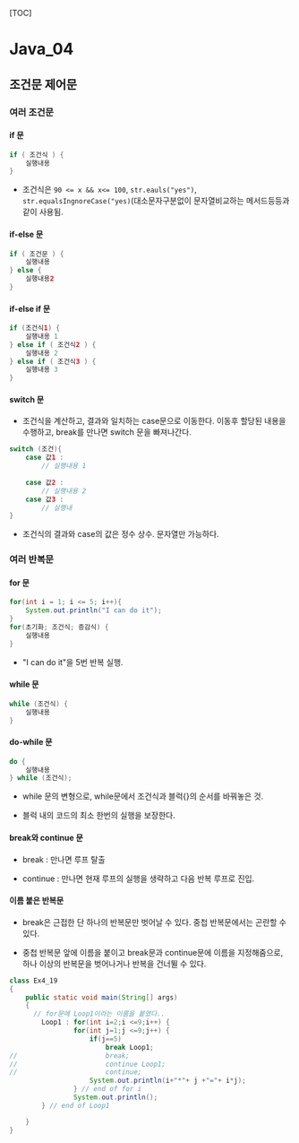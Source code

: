 [TOC]

# Java_04

## 조건문 제어문

### 여러 조건문

#### if 문

```java
if ( 조건식 ) {
    실행내용
}
```

- 조건식은 `90 <= x && x<= 100`, `str.eauls("yes")`, `str.equalsIngnoreCase("yes)`(대소문자구분없이 문자열비교하는 메서드등등과 같이 사용됨.

#### if-else 문

```java
if ( 조건문 ) {
    실행내용
} else {
    실행내용2
}
```

#### if-else if 문

```java
if (조건식1) {
    실행내용 1
} else if ( 조건식2 ) {
    실행내용 2
} else if ( 조건식3 ) {
    실행내용 3
}
```

#### switch 문

- 조건식을 계산하고, 결과와 일치하는 case문으로 이동한다. 이동후 할당된 내용을 수행하고, break를 만나면 switch 문을 빠져나간다.

```java
switch (조건){
    case 값1 :
        // 실행내용 1
                    
    case 값2 :
        // 실행내용 2
    case 값3 :
        // 실행내
}
```

- 조건식의 결과와 case의 값은 정수 상수. 문자열만 가능하다.



### 여러 반복문

#### for 문

```java
for(int i = 1; i <= 5; i++){
    System.out.println("I can do it");
}
for(초기화; 조건식; 증감식) {
    실행내용
}
```

- "I can do it"을 5번 반복 실행.

#### while 문

```java
while (조건식) {
    실행내용
}
```

#### do-while 문

```java
do {
    실행내용
} while (조건식);
```

- while 문의 변형으로, while문에서 조건식과 블럭{}의 순서를 바꿔놓은 것.

- 블럭 내의 코드의 최소 한번의 실행을 보장한다.

#### break와 continue 문

- break : 만나면 루프 탈출

- continue : 만나면 현재 루프의 실행을 생략하고 다음 반복 루프로 진입.

#### 이름 붙은 반복문

- break은 근접한 단 하나의 반복문만 벗어날 수 있다. 중첩 반복문에서는 곤란할 수 있다.

- 중첩 반복문 앞에 이름을 붙이고 break문과 continue문에 이름을 지정해줌으로, 하나 이상의 반복문을 벗어나거나 반복을 건너뛸 수 있다.

```java
class Ex4_19
{
	public static void main(String[] args)
	{
      // for문에 Loop1이라는 이름을 붙였다..
		Loop1 : for(int i=2;i <=9;i++) {	
				for(int j=1;j <=9;j++) {
					if(j==5)
						break Loop1;
//						break;
//						continue Loop1;
//						continue;
					System.out.println(i+"*"+ j +"="+ i*j);
				} // end of for i
				System.out.println();
		} // end of Loop1

	}
}
```


